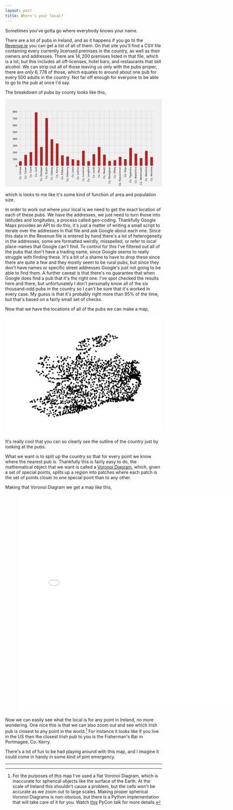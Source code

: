 ```yaml
---
layout: post
title: Where's your local?
---
```


Sometimes you've gotta go where everybody knows your name.

There are a lot of pubs in Ireland, and as it happens if you go to the [Revenue.ie](https://www.revenue.ie/en/corporate/information-about-revenue/statistics/excise/licences/liquor-licences.aspx) you can get a list of all of them. On that site you'll find a CSV file containing every currently licensed premises in the country, as well as their owners and addresses. There are $14,200$ premises listed in that file, which is a lot, but this includes all off-licenses, hotel bars, and restaurants that sell alcohol. We can strip out all of those leaving us only with the pubs proper, there are *only* $6,778$ of those, which equates to around about one pub for every 500 adults in the country. Not far off enough for everyone to be able to go to the pub at once I'd say.

The breakdown of pubs by county looks like this,

![pubs](/images/pubs/pubs_county.png)

which is looks to me like it's some kind of function of area and population size.

In order to work out where your local is we need to get the exact location of each of these pubs. We have the addresses, we just need to turn those into latitudes and longitudes, a process called geo-coding. Thankfully Google Maps provides an API to do this, it's just a matter of writing a small script to iterate over the addresses in that file and ask Google about each one. Since this data in the Revenue file is entered by hand there's a lot of heterogeneity in the addresses, some are formatted weirdly, misspelled, or refer to local place-names that Google can't find. To control for this I've filtered out all of the pubs that don't have a trading name, since Google seems to really struggle with finding these. It's a bit of a shame to have to drop these since there are quite a few and they mostly seem to be rural pubs, but since they don't have names or specific street addresses Google's just not going to be able to find them. A further caveat is that there's no guarantee that when Google does find a pub that it's the right one. I've spot checked the results here and there, but unfortunately I don't personally know all of the six thousand-odd pubs in the country so I can't be sure that it's worked in every case. My guess is that it's probably right more than $95\%$ of the time, but that's based on a fairly small set of checks.

Now that we have the locations of all of the pubs we can make a map,

![pubs](/images/pubs/points.png)

It's really cool that you can so clearly see the outline of the country just by looking at the pubs.

What we want is to split up the country so that for every point we know where the nearest pub is. Thankfully this is fairly easy to do, the mathematical object that we want is called a [Voronoi Diagram](https://en.wikipedia.org/wiki/Voronoi_diagram), which, given a set of special points, splits up a region into patches where each patch is the set of points closer to one special point than to any other.

Making that Voronoi Diagram we get a map like this,

<figure class="full-width">
<center>
    <embed src="/images/pubs/locals.html" width="800px" height="700px" alt="">
</center>
</figure>

Now we can easily see what the local is for any point in Ireland, no more wondering. One nice this is that we can also zoom out and see which Irish pub is closest to any point in the world.[^1] For instance it looks like if you live in the US then the closest Irish pub to you is the Fisherman's Bar in Portmagee, Co. Kerry.

There's a lot of fun to be had playing around with this map, and I imagine it could come in handy in some kind of pint emergency.


---

[^1]: For the purposes of this map I've used a flat Voronoi Diagram, which is inaccurate for spherical objects like the surface of the Earth. At the scale of Ireland this shouldn't cause a problem, but the cells won't be accurate as we zoom out to large scales. Making proper spherical Voronoi Diagrams is non-obvious, but there is a Python implementation that will take care of it for you. Watch [this](https://www.youtube.com/watch?v=zaGd5tXkCnE) PyCon talk for more details.
